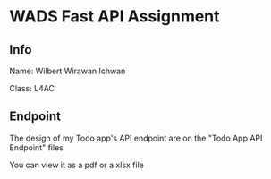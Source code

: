 # WADS Fast API Assignment
## Info

Name: Wilbert Wirawan Ichwan

Class: L4AC



## Endpoint

The design of my Todo app's API endpoint are on the "Todo App API Endpoint" files

You can view it as a pdf or a xlsx file
